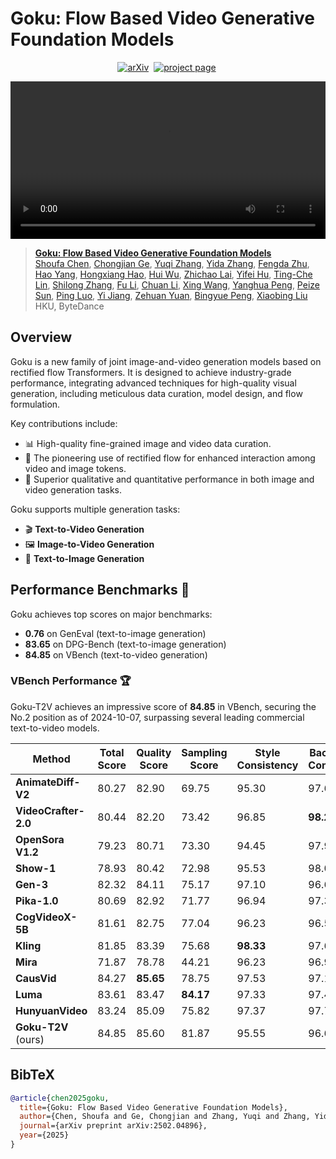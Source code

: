 # Goku: Flow Based Video Generative Foundation Models

<div align="center">
  
[![arXiv](https://img.shields.io/badge/arXiv%20paper-2502.04896-b31b1b.svg)](https://arxiv.org/abs/2502.04896)&nbsp;
[![project page](https://img.shields.io/badge/Project_page-More_visualizations-green)](https://saiyan-world.github.io/goku/)&nbsp;
  
</div>

<div align="center">
<video src="https://github.com/user-attachments/assets/1dc60a41-b8ff-4bfd-bfba-3a185ae63345" width="100%" controls autoplay loop></video>
</div>


> [**Goku: Flow Based Video Generative Foundation Models**](https://arxiv.org/abs/2502.04896)<br>
> [Shoufa Chen](https://www.shoufachen.com), [Chongjian Ge](https://chongjiange.github.io/), [Yuqi Zhang](https://scholar.google.com/citations?user=7FlkVy8AAAAJ), [Yida Zhang](https://openreview.net/profile?id=~Yida_Zhang2), [Fengda Zhu](https://www.zhufengda.net/), [Hao Yang](https://github.com/haoy945), [Hongxiang Hao](https://scholar.google.com/citations?user=173GpBQAAAAJ&hl=zh-CN), [Hui Wu](https://github.com/whlook), [Zhichao Lai](https://github.com/lazychao), [Yifei Hu](https://openreview.net/profile?id=~Yifei_Hu3), [Ting-Che Lin](https://github.com/tcl326), [Shilong Zhang](https://jshilong.github.io/), [Fu Li](https://scholar.google.com/citations?user=2A7_3hoAAAAJ&hl=en), [Chuan Li](https://www.linkedin.com/in/chuanli1101/), [Xing Wang](https://www.linkedin.com/in/xing-wang-49369620/), [Yanghua Peng](https://scholar.google.com/citations?user=Gf9amnoAAAAJ&hl=en), [Peize Sun](https://peizesun.github.io/), [Ping Luo](http://luoping.me/), [Yi Jiang](https://scholar.google.com/citations?user=6dikuoYAAAAJ&hl=en), [Zehuan Yuan](https://shallowyuan.github.io/), [Bingyue Peng](https://www.linkedin.com/in/bingyp), [Xiaobing Liu](https://scholar.google.com/citations?user=1ypDmDwAAAAJ&hl=en)
> <br>HKU, ByteDance<br>


## Overview 
Goku is a new family of joint image-and-video generation models based on rectified flow Transformers. It is designed to achieve industry-grade performance, integrating advanced techniques for high-quality visual generation, including meticulous data curation, model design, and flow formulation.

Key contributions include:
- 📊 High-quality fine-grained image and video data curation.
- 🔄 The pioneering use of rectified flow for enhanced interaction among video and image tokens.
- 🌟 Superior qualitative and quantitative performance in both image and video generation tasks.

Goku supports multiple generation tasks:
- 🎬 **Text-to-Video Generation**
- 🖼️ **Image-to-Video Generation**
- 🎨 **Text-to-Image Generation**

## Performance Benchmarks 🏅
Goku achieves top scores on major benchmarks:
- **0.76** on GenEval (text-to-image generation) 
- **83.65** on DPG-Bench (text-to-image generation) 
- **84.85** on VBench (text-to-video generation) 





### VBench Performance 🏆
Goku-T2V achieves an impressive score of **84.85** in VBench, securing the No.2 position as of 2024-10-07, surpassing several leading commercial text-to-video models.

| Method         | Total Score | Quality Score | Sampling Score | Style Consistency | Background Consistency | Temporal Flickering | Motion Smoothness | Dynamic Degree | Subject Quality | Imaging Quality | Object Class | Human Action | Object Relationship | Color | Scene | Prompt Style | Overall Consistency |
|---------------|-------------|--------------|----------------|---------------------|---------------------|-----------------|----------------|-----------------|---------------|---------------|-------------|---------------|------------------|-------|------|-------------|----------------|
| **AnimateDiff-V2** | 80.27 | 82.90 | 69.75 | 95.30 | 97.68 | 98.75 | 97.76 | 40.83 | 67.16 | 70.10 | 90.90 | 36.88 | 92.60 | 87.47 | 34.60 | 50.19 | 22.42 | 26.03 | 27.04 |
| **VideoCrafter-2.0** | 80.44 | 82.20 | 73.42 | 96.85 | **98.22** | 98.41 | 97.73 | 42.50 | 63.13 | 67.22 | 92.55 | 40.66 | 95.00 | **92.92** | 35.86 | 55.29 | **25.13** | 25.84 | **28.23** |
| **OpenSora V1.2** | 79.23 | 80.71 | 73.30 | 94.45 | 97.90 | 99.47 | 98.20 | 47.22 | 56.18 | 60.94 | 83.37 | 58.41 | 85.80 | 87.49 | 67.51 | 42.47 | 23.89 | 24.55 | 27.07 |
| **Show-1** | 78.93 | 80.42 | 72.98 | 95.53 | 98.02 | 99.12 | 98.24 | 44.44 | 57.35 | 58.66 | 93.07 | 45.47 | 95.60 | 86.35 | 53.50 | 47.03 | 23.06 | 25.28 | 27.46 |
| **Gen-3** | 82.32 | 84.11 | 75.17 | 97.10 | 96.62 | 98.61 | 99.23 | 60.14 | 63.34 | 66.82 | 87.81 | 53.64 | 96.40 | 80.90 | 65.09 | 54.57 | 24.31 | 24.71 | 26.69 |
| **Pika-1.0** | 80.69 | 82.92 | 71.77 | 96.94 | 97.36 | **99.74** | **99.50** | 47.50 | 62.04 | 61.87 | 88.72 | 43.08 | 86.20 | 90.57 | 61.03 | 49.83 | 22.26 | 24.22 | 25.94 |
| **CogVideoX-5B** | 81.61 | 82.75 | 77.04 | 96.23 | 96.52 | 98.66 | 96.92 | 70.97 | 61.98 | 62.90 | 85.23 | 62.11 | 99.40 | 82.81 | 66.35 | 53.20 | 24.91 | 25.38 | 27.59 |
| **Kling** | 81.85 | 83.39 | 75.68 | **98.33** | 97.60 | 99.30 | 99.40 | 46.94 | 61.21 | 65.62 | 87.24 | 68.05 | 93.40 | 89.90 | 73.03 | 50.86 | 19.62 | 24.17 | 26.42 |
| **Mira** | 71.87 | 78.78 | 44.21 | 96.23 | 96.92 | 98.29 | 97.54 | 60.33 | 42.51 | 60.16 | 52.06 | 12.52 | 63.80 | 42.24 | 27.83 | 16.34 | 21.89 | 18.77 | 18.72 |
| **CausVid** | 84.27 | **85.65** | 78.75 | 97.53 | 97.19 | 96.24 | 98.05 | **92.69** | 64.15 | 68.88 | 92.99 | 72.15 | **99.80** | 80.17 | 64.65 | 56.58 | 24.27 | 25.33 | 27.51 |
| **Luma** | 83.61 | 83.47 | **84.17** | 97.33 | 97.43 | 98.64 | 99.35 | 44.26 | 65.51 | 66.55 | **94.95** | **82.63** | 96.40 | 92.33 | 83.67 | **58.98** | 24.66 | **26.29** | 28.13 |
| **HunyuanVideo** | 83.24 | 85.09 | 75.82 | 97.37 | 97.76 | 99.44 | 98.99 | 70.83 | 60.36 | 67.56 | 86.10 | 68.55 | 94.40 | 91.60 | 68.68 | 53.88 | 19.80 | 23.89 | 26.44 |
| **Goku-T2V** (ours) | 84.85 | 85.60 | 81.87 | 95.55 | 96.67 | 97.71 | 98.50 | 76.11 | 67.22 | 71.29 | 94.40 | 79.48 | 97.60 | 83.81 | 85.72 | 57.08 | 23.08 | 25.64 | 27.35 |



## BibTeX
```bibtex
@article{chen2025goku,
  title={Goku: Flow Based Video Generative Foundation Models},
  author={Chen, Shoufa and Ge, Chongjian and Zhang, Yuqi and Zhang, Yida and Zhu, Fengda and Yang, Hao and Hao, Hongxiang and Wu, Hui and Lai, Zhichao and Hu, Yifei and Lin, Ting-Che and Zhang, Shilong and Li, Fu and Li, Chuan and Wang, Xing and Peng, Yanghua and Sun, Peize and Luo, Ping and Jiang, Yi and Yuan, Zehuan and Peng, Bingyue and Liu, Xiaobing},
  journal={arXiv preprint arXiv:2502.04896},
  year={2025}
}
```
